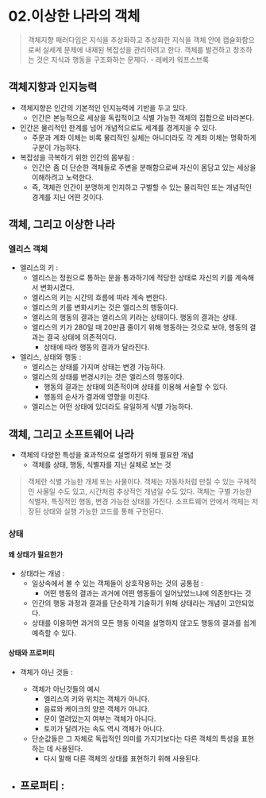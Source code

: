 
# 02.이상한 나라의 객체 

> 객체지향 패러다임은 지식을 추상화하고 추상화한 지식을 객체 안에 캡슐화함으로써 실세계 문제에 내재된 복잡성을 관리하려고 한다. 객체를 발견하고 창조하는 것은 지식과 행동을 구조화하는 문제다. - 레베카 워프스브록 


## 객체지향과 인지능력 

- 객체지향은 인간의 기본적인 인지능력에 기반을 두고 있다. 
	- 인간은 본능적으로 세상을 독립적이고 식별 가능한 객체의 집합으로 바라본다. 
- 인간은 물리적인 한계를 넘어 개념적으로도 세계를 경계지을 수 있다.
	- 주문과 계좌 이체는 비록 물리적인 실체는 아니더라도 각 계좌 이체는 명확하게 구분이 가능하다. 
- 복잡성을 극복하기 위한 인간의 몸부림 : 
	- 인간은 좀 더 단순한 객체들로 주변을 분해함으로써 자신이 몸담고 있는 세상을 이해하려고 노력한다. 
	- 즉, 객체란 인간이 분명하게 인지하고 구별할 수 있는 물리적인 또는 개념적인 경계를 지닌 어떤 것이다. 


## 객체, 그리고 이상한 나라 


###  엘리스 객체 

- 엘리스의 키 : 
	- 엘리스는 정원으로 통하는 문을 통과하기에 적당한 상태로 자신의 키를 계속해서 변화시켰다. 
	- 엘리스의 키는 시간의 흐름에 따라 계속 변한다. 
	- 엘리스의 키를 변화시키는 것은 엘리스의 행동이다. 
	- 엘리스의 행동의 결과는 엘리스의 키라는 상태이다. 행동의 결과는 상태. 
	- 엘리스의 키가 280일 때 20만큼 줄이기 위해 행동하는 것으로 보아, 행동의 결과는 결국 상태에 의존적이다. 
		- 상태에 따라 행동의 결과가 달라진다. 
- 엘리스, 상태와 행동 : 
	- 엘리스는 상태를 가지며 상태는 변경 가능하다.
	- 엘리스의 상태를 변경시키는 것은 엘리스의 행동이다. 
		- 행동의 결과는 상태에 의존적이며 상태를 이용해 서술할 수 있다. 
		- 행동의 순사가 결과에 영향을 미친다. 
	- 엘리스는 어떤 상태에 있더라도 유일하게 식별 가능하다. 


## 객체, 그리고 소프트웨어 나라 

- 객체의 다양한 특성을 효과적으로 설명하기 위해 필요한 개념 
	- 객체를 상태, 행동, 식별자를 지닌 실체로 보는 것 

> 객체란 식별 가능한 개체 또는 사물이다. 객체는 자동차처럼 만질 수 있는 구체적인 사물일 수도 있고, 시간처럼 추상적인 개념일 수도 있다. 객체는 구별 가능한 식별자, 특징적인 행동, 변경 가능한 상태를 가진다. 소프트웨어 안에서 객체는 저장된 상태와 실행 가능한 코드를 통해 구현된다. 


### 상태 

#### 왜 상태가 필요한가 

- 상태라는 개념 : 
	- 일상속에서 볼 수 있는 객체들이 상호작용하는 것의 공통점 : 
		- 어떤 행동의 결과는 과거에 어떤 행동들이 일어났었느냐에 의존한다는 것 
	- 인간의 행동 과정과 결과를 단순하게 기술하기 위해 상태라는 개념이 고안되었다. 
	- 상태를 이용하면 과거의 모든 행동 이력을 설명하지 않고도 행동의 결과를 쉽게 예측할 수 있다. 

#### 상태와 프로퍼티 

- 객체가 아닌 것들 : 
	- 객체가 아닌것들의 예시 
		- 엘리스의 키와 위치는 객체가 아니다. 
		- 음료와 케이크의 양은 객체가 아니다. 
		- 문이 열려있는지 여부는 객체가 아니다. 
		- 토끼가 달려가는 속도 역시 객체가 아니다. 
	- 단순값들은 그 자체로 독립적인 의미를 가지기보다는 다른 객체의 특성을 표현하는 데 사용된다. 
		- 다시 말해 다른 객체의 상태를 표현하기 위해 사용된다. 

- 프로퍼티 : 
	- 


